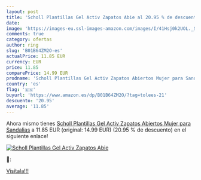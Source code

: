 ```yaml
---
layout: post
title: 'Scholl Plantillas Gel Activ Zapatos Abie al 20.95 % de descuento'
date: 
image: 'https://images-eu.ssl-images-amazon.com/images/I/41Hsj0k2UOL._SL200_.jpg'
comments: true
category: ofertas
author: ring
slug: 'B01B64ZM2O-es'
actualPrice: 11.85 EUR
currency: EUR
price: 11.85
comparePrice: 14.99 EUR
prodname: 'Scholl Plantillas Gel Activ Zapatos Abiertos Mujer para Sandalias'
country: 'es'
flag: '🇪🇸'
buyurl: 'https://www.amazon.es/dp/B01B64ZM2O/?tag=tolees-21'
descuento: '20.95'
average: '11.85'
---
```


Ahora mismo tienes [Scholl Plantillas Gel Activ Zapatos Abiertos Mujer para Sandalias](https://www.amazon.es/dp/B01B64ZM2O/?tag=tolees-21) a 11.85 EUR (original: 14.99 EUR) (20.95 %  de descuento) en el siguiente enlace!

[![Scholl Plantillas Gel Activ Zapatos Abie](https://images-eu.ssl-images-amazon.com/images/I/41Hsj0k2UOL._SL200_.jpg)](https://www.amazon.es/dp/B01B64ZM2O/?tag=tolees-21)

🔎:


[Visítala!!!](https://www.amazon.es/dp/B01B64ZM2O/?tag=tolees-21)
